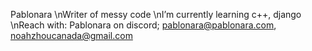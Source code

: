 Pablonara
\nWriter of messy code
\nI’m currently learning c++, django
\nReach with: Pablonara on discord; pablonara@pablonara.com, noahzhoucanada@gmail.com

<!---
Pablonara/Pablonara is a ✨ special ✨ repository because its `README.md` (this file) appears on your GitHub profile.
You can click the Preview link to take a look at your changes.
--->
